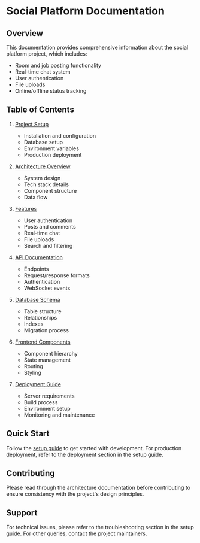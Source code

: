 # Social Platform Documentation

## Overview
This documentation provides comprehensive information about the social platform project, which includes:
- Room and job posting functionality
- Real-time chat system
- User authentication
- File uploads
- Online/offline status tracking

## Table of Contents
1. [Project Setup](./setup.md)
   - Installation and configuration
   - Database setup
   - Environment variables
   - Production deployment

2. [Architecture Overview](./architecture.md)
   - System design
   - Tech stack details
   - Component structure
   - Data flow

3. [Features](./features.md)
   - User authentication
   - Posts and comments
   - Real-time chat
   - File uploads
   - Search and filtering

4. [API Documentation](./api.md)
   - Endpoints
   - Request/response formats
   - Authentication
   - WebSocket events

5. [Database Schema](./database.md)
   - Table structure
   - Relationships
   - Indexes
   - Migration process

6. [Frontend Components](./frontend.md)
   - Component hierarchy
   - State management
   - Routing
   - Styling

7. [Deployment Guide](./deployment.md)
   - Server requirements
   - Build process
   - Environment setup
   - Monitoring and maintenance

## Quick Start
Follow the [setup guide](./setup.md) to get started with development. For production deployment, refer to the deployment section in the setup guide.

## Contributing
Please read through the architecture documentation before contributing to ensure consistency with the project's design principles.

## Support
For technical issues, please refer to the troubleshooting section in the setup guide. For other queries, contact the project maintainers.